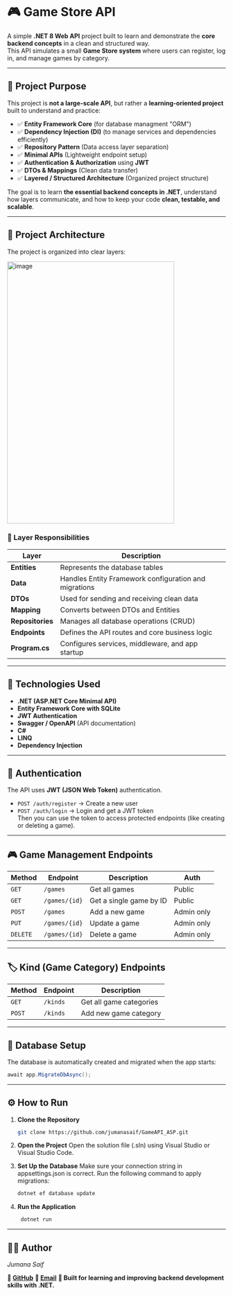 # 🎮 Game Store API

A simple **.NET 8 Web API** project built to learn and demonstrate the **core backend concepts** in a clean and structured way.  
This API simulates a small **Game Store system** where users can register, log in, and manage games by category.

---

## 🧠 Project Purpose

This project is **not a large-scale API**, but rather a **learning-oriented project** built to understand and practice:

- ✅ **Entity Framework Core** (for database managment "ORM")
- ✅ **Dependency Injection (DI)** (to manage services and dependencies efficiently)
- ✅ **Repository Pattern** (Data access layer separation)
- ✅ **Minimal APIs** (Lightweight endpoint setup)
- ✅ **Authentication & Authorization** using **JWT**
- ✅ **DTOs & Mappings** (Clean data transfer)
- ✅ **Layered / Structured Architecture** (Organized project structure)

The goal is to learn **the essential backend concepts in .NET**, understand how layers communicate, and how to keep your code **clean, testable, and scalable**.

---

## 🧩 Project Architecture

The project is organized into clear layers:

<img width="385" height="605" alt="image" src="https://github.com/user-attachments/assets/74d929ba-76d2-4ded-bcbd-6539adc12470" />


### 🔹 Layer Responsibilities

| Layer | Description |
|-------|--------------|
| **Entities** | Represents the database tables |
| **Data** | Handles Entity Framework configuration and migrations |
| **DTOs** | Used for sending and receiving clean data |
| **Mapping** | Converts between DTOs and Entities |
| **Repositories** | Manages all database operations (CRUD) |
| **Endpoints** | Defines the API routes and core business logic |
| **Program.cs** | Configures services, middleware, and app startup |

---

## 🧱 Technologies Used

- **.NET (ASP.NET Core Minimal API)**
- **Entity Framework Core with SQLite**
- **JWT Authentication**
- **Swagger / OpenAPI** (API documentation)
- **C#**
- **LINQ**
- **Dependency Injection**

---

## 🔐 Authentication

The API uses **JWT (JSON Web Token)** authentication.

- `POST /auth/register` → Create a new user
- `POST /auth/login` → Login and get a JWT token  
  Then you can use the token to access protected endpoints (like creating or deleting a game).

---

## 🎮 Game Management Endpoints

| Method | Endpoint | Description | Auth |
|--------|-----------|--------------|------|
| `GET` | `/games` | Get all games | Public |
| `GET` | `/games/{id}` | Get a single game by ID | Public |
| `POST` | `/games` | Add a new game | Admin only |
| `PUT` | `/games/{id}` | Update a game | Admin only |
| `DELETE` | `/games/{id}` | Delete a game | Admin only |

---

## 🏷️ Kind (Game Category) Endpoints

| Method | Endpoint | Description |
|--------|-----------|--------------|
| `GET` | `/kinds` | Get all game categories |
| `POST` | `/kinds` | Add new game category |
---

## 🧰 Database Setup

The database is automatically created and migrated when the app starts:

```csharp
await app.MigrateDbAsync();
```
---
## ⚙️ How to Run

1. **Clone the Repository**
   ```bash
   git clone https://github.com/jumanasaif/GameAPI_ASP.git
   
2. **Open the Project** 
    Open the solution file (.sln) using Visual Studio or Visual Studio Code.
    
3.  **Set Up the Database**
    Make sure your connection string in appsettings.json is correct.
    Run the following command to apply migrations:
     ```bash
     dotnet ef database update

4.  **Run the Application**   
     ```bash
      dotnet run
      ```
 ---
 ## 👩‍💻 Author
 *Jumana Saif*
 
**📘  [GitHub](https://github.com/jumanasaif)**
**📧 [Email](jumanasaif2003@gmail.com)**
**💬 Built for learning and improving backend development skills with .NET.**




